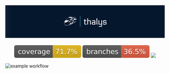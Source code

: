 ![Alt text](.github/logo/logo.png)
---
<p align="center">
    <img src=".github/badges/jacoco.svg" />
    <img src=".github/badges/branches.svg" />
    <img src="https://github.com/NicolasAlvarez16/thalys/actions/workflows/merge_build.yml/badge.svg">
</p>

![example workflow](https://github.com/NicolasAlvarez16/thalys/actions/workflows/merge_build.yml/badge.svg)

